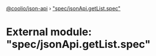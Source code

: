 [@coolio/json-api](../README.md) › ["spec/jsonApi.getList.spec"](_spec_jsonapi_getlist_spec_.md)

# External module: "spec/jsonApi.getList.spec"


